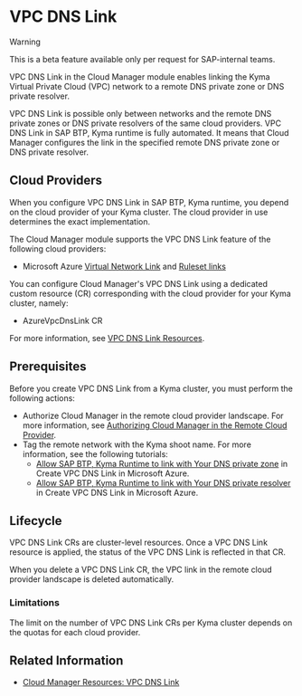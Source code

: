 # VPC DNS Link

> [!WARNING]
> This is a beta feature available only per request for SAP-internal teams.

VPC DNS Link in the Cloud Manager module enables linking the Kyma Virtual Private Cloud (VPC) network to a remote DNS private zone or DNS private resolver.

VPC DNS Link is possible only between networks and the remote DNS private zones or DNS private resolvers of the same cloud providers. VPC DNS Link in SAP BTP, Kyma runtime is fully automated. It means that Cloud Manager configures the link in the specified remote DNS private zone or DNS private resolver.

## Cloud Providers

When you configure VPC DNS Link in SAP BTP, Kyma runtime, you depend on the cloud provider of your Kyma cluster. The cloud provider in use determines the exact implementation.

The Cloud Manager module supports the VPC DNS Link feature of the following cloud providers:

* Microsoft Azure [Virtual Network Link](https://learn.microsoft.com/en-us/azure/dns/private-dns-virtual-network-links) and [Ruleset links](https://learn.microsoft.com/en-us/azure/dns/private-resolver-endpoints-rulesets#ruleset-links) <!-- VPC DNS Link for Microsoft Azure is not part of external Help Portal docs-->

You can configure Cloud Manager's VPC DNS Link using a dedicated custom resource (CR) corresponding with the cloud provider for your Kyma cluster, namely:

* AzureVpcDnsLink CR <!-- VPC DNS Link for Microsoft Azure is not part of external Help Portal docs-->

For more information, see [VPC DNS Link Resources](./resources/README.md#vpc-dns-link-resources).

## Prerequisites

Before you create VPC DNS Link from a Kyma cluster, you must perform the following actions:

* Authorize Cloud Manager in the remote cloud provider landscape. For more information, see [Authorizing Cloud Manager in the Remote Cloud Provider](00-31-vpc-peering-authorization.md).
* Tag the remote network with the Kyma shoot name. For more information, see the following tutorials:
    * [Allow SAP BTP, Kyma Runtime to link with Your DNS private zone](./tutorials/01-60-10-azure-dns-zone-vpc-link.md#allow-sap-btp-kyma-runtime-to-link-with-your-dns-private-zone) in Create VPC DNS Link in Microsoft Azure.
    * [Allow SAP BTP, Kyma Runtime to link with Your DNS private resolver](./tutorials/01-60-20-azure-dns-resolver-vpc-link.md#allow-sap-btp-kyma-runtime-to-link-with-your-dns-private-resolver) in Create VPC DNS Link in Microsoft Azure.


## Lifecycle

VPC DNS Link CRs are cluster-level resources. Once a VPC DNS Link resource is applied, the status of the VPC DNS Link is reflected in that CR. 

When you delete a VPC DNS Link CR, the VPC link in the remote cloud provider landscape is deleted automatically.

### Limitations

The limit on the number of VPC DNS Link CRs per Kyma cluster depends on the quotas for each cloud provider.

## Related Information

* [Cloud Manager Resources: VPC DNS Link](./resources/README.md#vpc-dns-link-resources)
